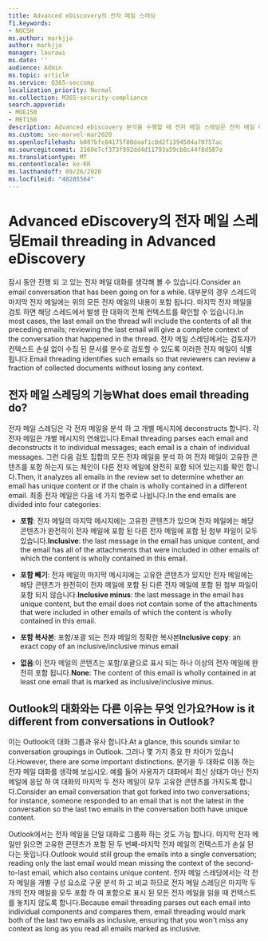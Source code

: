```yaml
---
title: Advanced eDiscovery의 전자 메일 스레딩
f1.keywords:
- NOCSH
ms.author: markjjo
author: markjjo
manager: laurawi
ms.date: ''
audience: Admin
ms.topic: article
ms.service: O365-seccomp
localization_priority: Normal
ms.collection: M365-security-compliance
search.appverid:
- MOE150
- MET150
description: Advanced eDiscovery 분석을 수행할 때 전자 메일 스레딩은 전자 메일 대화를 구문 분석 하 고 각 메시지를 서로 다른 범주로 구분 합니다.
ms.custom: seo-marvel-mar2020
ms.openlocfilehash: b087bfc84175f80daaf1c0d2f1394584a70757ac
ms.sourcegitcommit: 2160e7cf373f992dd4d11793a59cb8c44f8d587e
ms.translationtype: MT
ms.contentlocale: ko-KR
ms.lasthandoff: 09/26/2020
ms.locfileid: "48285564"
---
```

# <a name="email-threading-in-advanced-ediscovery"></a><span data-ttu-id="701e0-103">Advanced eDiscovery의 전자 메일 스레딩</span><span class="sxs-lookup"><span data-stu-id="701e0-103">Email threading in Advanced eDiscovery</span></span>

<span data-ttu-id="701e0-104">잠시 동안 진행 되 고 있는 전자 메일 대화를 생각해 볼 수 있습니다.</span><span class="sxs-lookup"><span data-stu-id="701e0-104">Consider an email conversation that has been going on for a while.</span></span> <span data-ttu-id="701e0-105">대부분의 경우 스레드의 마지막 전자 메일에는 위의 모든 전자 메일의 내용이 포함 됩니다. 마지막 전자 메일을 검토 하면 해당 스레드에서 발생 한 대화의 전체 컨텍스트를 확인할 수 있습니다.</span><span class="sxs-lookup"><span data-stu-id="701e0-105">In most cases, the last email on the thread will include the contents of all the preceding emails; reviewing the last email will give a complete context of the conversation that happened in the thread.</span></span> <span data-ttu-id="701e0-106">전자 메일 스레딩에서는 검토자가 컨텍스트 손실 없이 수집 된 문서를 분수로 검토할 수 있도록 이러한 전자 메일이 식별 됩니다.</span><span class="sxs-lookup"><span data-stu-id="701e0-106">Email threading identifies such emails so that reviewers can review a fraction of collected documents without losing any context.</span></span>

## <a name="what-does-email-threading-do"></a><span data-ttu-id="701e0-107">전자 메일 스레딩의 기능</span><span class="sxs-lookup"><span data-stu-id="701e0-107">What does email threading do?</span></span>

<span data-ttu-id="701e0-108">전자 메일 스레딩은 각 전자 메일을 분석 하 고 개별 메시지에 deconstructs 합니다. 각 전자 메일은 개별 메시지의 연쇄입니다.</span><span class="sxs-lookup"><span data-stu-id="701e0-108">Email threading parses each email and deconstructs it to individual messages; each email is a chain of individual messages.</span></span> <span data-ttu-id="701e0-109">그런 다음 검토 집합의 모든 전자 메일을 분석 하 여 전자 메일이 고유한 콘텐츠를 포함 하는지 또는 체인이 다른 전자 메일에 완전히 포함 되어 있는지를 확인 합니다.</span><span class="sxs-lookup"><span data-stu-id="701e0-109">Then, it analyzes all emails in the review set to determine whether an email has unique content or if the chain is wholly contained in a different email.</span></span> <span data-ttu-id="701e0-110">최종 전자 메일은 다음 네 가지 범주로 나뉩니다.</span><span class="sxs-lookup"><span data-stu-id="701e0-110">In the end emails are divided into four categories:</span></span>

- <span data-ttu-id="701e0-111">**포함**: 전자 메일의 마지막 메시지에는 고유한 콘텐츠가 있으며 전자 메일에는 해당 콘텐츠가 완전히이 전자 메일에 포함 된 다른 전자 메일에 포함 된 첨부 파일이 모두 있습니다.</span><span class="sxs-lookup"><span data-stu-id="701e0-111">**Inclusive**: the last message in the email has unique content, and the email has all of the attachments that were included in other emails of which the content is wholly contained in this email.</span></span>

- <span data-ttu-id="701e0-112">**포함 빼기**: 전자 메일의 마지막 메시지에는 고유한 콘텐츠가 있지만 전자 메일에는 해당 콘텐츠가 완전히이 전자 메일에 포함 된 다른 전자 메일에 포함 된 첨부 파일이 포함 되지 않습니다.</span><span class="sxs-lookup"><span data-stu-id="701e0-112">**Inclusive minus**: the last message in the email has unique content, but the email does not contain some of the attachments that were included in other emails of which the content is wholly contained in this email.</span></span>

- <span data-ttu-id="701e0-113">**포함 복사본**: 포함/포괄 되는 전자 메일의 정확한 복사본</span><span class="sxs-lookup"><span data-stu-id="701e0-113">**Inclusive copy**: an exact copy of an inclusive/inclusive minus email</span></span>

- <span data-ttu-id="701e0-114">**없음**:이 전자 메일의 콘텐츠는 포함/포괄으로 표시 되는 하나 이상의 전자 메일에 완전히 포함 됩니다.</span><span class="sxs-lookup"><span data-stu-id="701e0-114">**None**: The content of this email is wholly contained in at least one email that is marked as inclusive/inclusive minus.</span></span>

## <a name="how-is-it-different-from-conversations-in-outlook"></a><span data-ttu-id="701e0-115">Outlook의 대화와는 다른 이유는 무엇 인가요?</span><span class="sxs-lookup"><span data-stu-id="701e0-115">How is it different from conversations in Outlook?</span></span>

<span data-ttu-id="701e0-116">이는 Outlook의 대화 그룹과 유사 합니다.</span><span class="sxs-lookup"><span data-stu-id="701e0-116">At a glance, this sounds similar to conversation groupings in Outlook.</span></span> <span data-ttu-id="701e0-117">그러나 몇 가지 중요 한 차이가 있습니다.</span><span class="sxs-lookup"><span data-stu-id="701e0-117">However, there are some important distinctions.</span></span> <span data-ttu-id="701e0-118">분기을 두 대화로 이동 하는 전자 메일 대화를 생각해 보십시오. 예를 들어 사용자가 대화에서 최신 상태가 아닌 전자 메일에 응답 하 여 대화의 마지막 두 전자 메일이 모두 고유한 콘텐츠를 가지도록 합니다.</span><span class="sxs-lookup"><span data-stu-id="701e0-118">Consider an email conversation that got forked into two conversations; for instance, someone responded to an email that is not the latest in the conversation so the last two emails in the conversation both have unique content.</span></span>

<span data-ttu-id="701e0-119">Outlook에서는 전자 메일을 단일 대화로 그룹화 하는 것도 가능 합니다. 마지막 전자 메일만 읽으면 고유한 콘텐츠가 포함 된 두 번째-마지막 전자 메일의 컨텍스트가 손실 된다는 뜻입니다.</span><span class="sxs-lookup"><span data-stu-id="701e0-119">Outlook would still group the emails into a single conversation; reading only the last email would mean missing the context of the second-to-last email, which also contains unique content.</span></span> <span data-ttu-id="701e0-120">전자 메일 스레딩에서는 각 전자 메일을 개별 구성 요소로 구문 분석 하 고 비교 하므로 전자 메일 스레딩은 마지막 두 개의 전자 메일을 모두 포함 하 여 포함으로 표시 된 모든 전자 메일을 읽을 때 컨텍스트를 놓치지 않도록 합니다.</span><span class="sxs-lookup"><span data-stu-id="701e0-120">Because email threading parses out each email into individual components and compares them, email threading would mark both of the last two emails as inclusive, ensuring that you won't miss any context as long as you read all emails marked as inclusive.</span></span>
